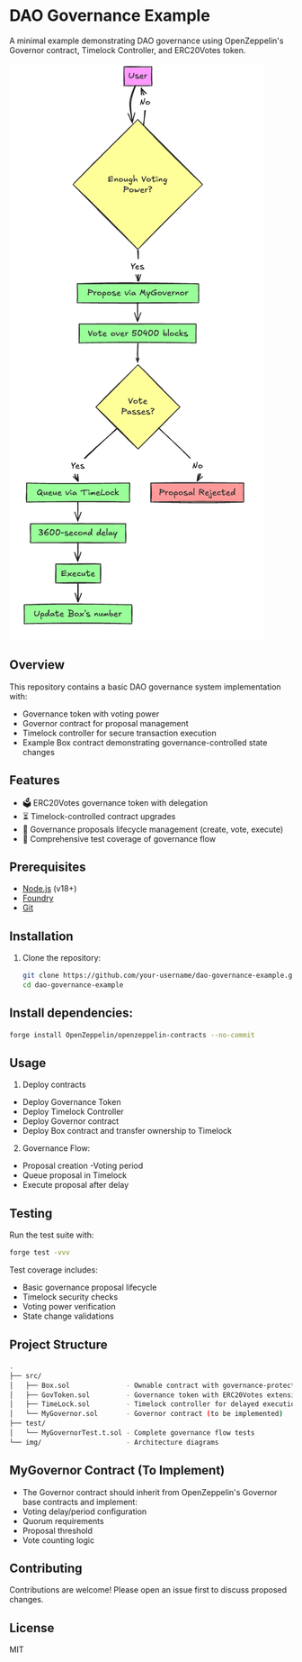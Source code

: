 # DAO Governance Example

A minimal example demonstrating DAO governance using OpenZeppelin's Governor contract, Timelock Controller, and ERC20Votes token.

![DAO Flowchart](./img/DAOflowchart.png)

## Overview

This repository contains a basic DAO governance system implementation with:

- Governance token with voting power
- Governor contract for proposal management
- Timelock controller for secure transaction execution
- Example Box contract demonstrating governance-controlled state changes

## Features

- 🗳️ ERC20Votes governance token with delegation
- ⏳ Timelock-controlled contract upgrades
- 📜 Governance proposals lifecycle management (create, vote, execute)
- 🧪 Comprehensive test coverage of governance flow

## Prerequisites

- [Node.js](https://nodejs.org/) (v18+)
- [Foundry](https://getfoundry.sh/)
- [Git](https://git-scm.com/)

## Installation

1. Clone the repository:
   ```bash
   git clone https://github.com/your-username/dao-governance-example.git
   cd dao-governance-example
   ```

## Install dependencies:

```bash
forge install OpenZeppelin/openzeppelin-contracts --no-commit
```

## Usage

1. Deploy contracts

- Deploy Governance Token
- Deploy Timelock Controller
- Deploy Governor contract
- Deploy Box contract and transfer ownership to Timelock

2. Governance Flow:

- Proposal creation
  -Voting period
- Queue proposal in Timelock
- Execute proposal after delay

## Testing

Run the test suite with:

```bash
forge test -vvv
```

Test coverage includes:

- Basic governance proposal lifecycle
- Timelock security checks
- Voting power verification
- State change validations

## Project Structure

```bash
.
├── src/
│   ├── Box.sol              - Ownable contract with governance-protected state
│   ├── GovToken.sol         - Governance token with ERC20Votes extension
│   ├── TimeLock.sol         - Timelock controller for delayed execution
│   └── MyGovernor.sol       - Governor contract (to be implemented)
├── test/
│   └── MyGovernorTest.t.sol - Complete governance flow tests
└── img/                     - Architecture diagrams
```

## MyGovernor Contract (To Implement)

- The Governor contract should inherit from OpenZeppelin's Governor base contracts and implement:
- Voting delay/period configuration
- Quorum requirements
- Proposal threshold
- Vote counting logic

## Contributing

Contributions are welcome! Please open an issue first to discuss proposed changes.

## License

MIT
